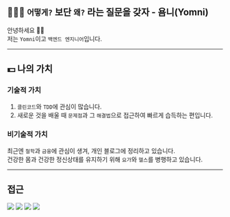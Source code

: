 ## 👨🏻‍💻 `어떻게?` 보단 `왜?` 라는 질문을 갖자 - 욤니(Yomni)


안녕하세요 🙌🏻    
저는 `Yomni`이고 `백엔드 엔지니어`입니다.  

-------

## 💵 나의 가치 

### 기술적 가치

1. `클린코드`와 `TDD`에 관심이 많습니다. 
2. 새로운 것을 배울 때 `문제점`과 그 `해결법`으로 접근하여 빠르게 습득하는 편입니다.

### 비기술적 가치

최근엔 `철학`과 `금융`에 관심이 생겨, 개인 블로그에 정리하고 있습니다.  
건강한 몸과 건강한 정신상태를 유지하기 위해 `요가`와 `헬스`를 병행하고 있습니다.

--- 

## 접근
<p>
  <a href="https://github.com/Yomni/" target="_blank"><img src="https://img.shields.io/badge/Github-red?logo=GitHub"/></a>
  <a href="https://yomni.github.io/" target="_blank"><img src="https://img.shields.io/badge/Tech--Blog-yellow?logo=GitBook"/></a>
  <a href="https://timosan.tistory.com/" target="_blank"><img src="https://img.shields.io/badge/Blog-blue?logo=data:image/svg+xml;base64,PHN2ZyB4bWxucz0iaHR0cDovL3d3dy53My5vcmcvMjAwMC9zdmciIHZpZXdCb3g9IjAgMCA0MDguNCA0MDguNCI+PGc+PGNpcmNsZSBjbGFzcz0iY2xzLTEiIGN4PSI1OC4xOCIgY3k9IjU4LjE4IiByPSI1OC4xOCIvPjxjaXJjbGUgY2xhc3M9ImNscy0xIiBjeD0iMjA0LjIiIGN5PSI1OC4xOCIgcj0iNTguMTgiLz48Y2lyY2xlIGNsYXNzPSJjbHMtMSIgY3g9IjIwNC4yIiBjeT0iMjA0LjIiIHI9IjU4LjE4Ii8+PGNpcmNsZSBjbGFzcz0iY2xzLTEiIGN4PSIyMDQuMiIgY3k9IjM1MC4yMiIgcj0iNTguMTgiLz48Y2lyY2xlIGNsYXNzPSJjbHMtMSIgY3g9IjM1MC4yMiIgY3k9IjU4LjE4IiByPSI1OC4xOCIvPjwvZz48L3N2Zz4NCg=="/></a>
  <a href="mailto:yearsheep@gmail.com" target="_blank"><img src="https://img.shields.io/badge/Mail-orange?logo=Gmail"/></a>
</p>
